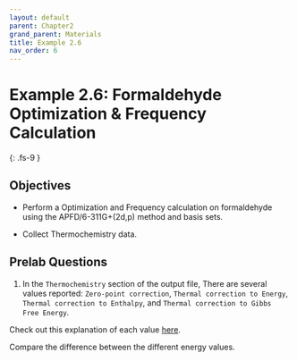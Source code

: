 ```yaml
---
layout: default
parent: Chapter2
grand_parent: Materials
title: Example 2.6
nav_order: 6
---
```


# Example 2.6: Formaldehyde Optimization & Frequency Calculation
{: .fs-9 }

## Objectives
- Perform a Optimization and Frequency calculation on formaldehyde using the APFD/6-311G+(2d,p) method and basis sets.

- Collect Thermochemistry data.

## Prelab Questions

1. In the `Thermochemistry` section of the output file, There are several values reported: `Zero-point correction`, `Thermal correction to Energy`, `Thermal correction to Enthalpy`, and `Thermal correction to Gibbs Free Energy`.

Check out this explanation of each value [here](https://www.cup.uni-muenchen.de/ch/compchem/vib/thermo1.html).

Compare the difference between the different energy values.